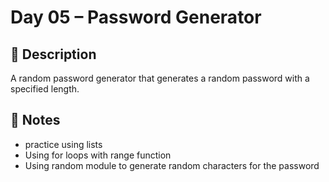 # Day 05 – Password Generator

## 📝 Description
A random password generator that generates a random password with a specified length.

## 🧠 Notes
- practice using lists
- Using for loops with range function
- Using random module to generate random characters for the password
